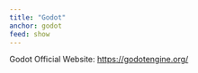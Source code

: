 ```yaml
---
title: "Godot"
anchor: godot
feed: show
---
```


Godot Official Website: <https://godotengine.org/>
